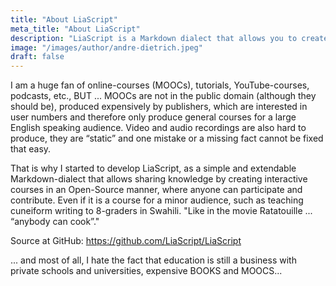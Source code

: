 ```yaml
---
title: "About LiaScript"
meta_title: "About LiaScript"
description: "LiaScript is a Markdown dialect that allows you to create educational content that is interactive, extendable, and open-source."
image: "/images/author/andre-dietrich.jpeg"
draft: false
---
```




I am a huge fan of online-courses (MOOCs), tutorials, YouTube-courses, podcasts, etc., BUT ... MOOCs are not in the public domain (although they should be), produced expensively by publishers, which are interested in user numbers and therefore only produce general courses for a large English speaking audience. Video and audio recordings are also hard to produce, they are “static” and one mistake or a missing fact cannot be fixed that easy.

That is why I started to develop LiaScript, as a simple and extendable Markdown-dialect that allows sharing knowledge by creating interactive courses in an Open-Source manner, where anyone can participate and contribute. Even if it is a course for a minor audience, such as teaching cuneiform writing to 8-graders in Swahili.
"Like in the movie Ratatouille ... “anybody can cook”."

Source at GitHub: https://github.com/LiaScript/LiaScript

... and most of all, I hate the fact that education is still a business with private schools and universities, expensive BOOKS and MOOCS...
